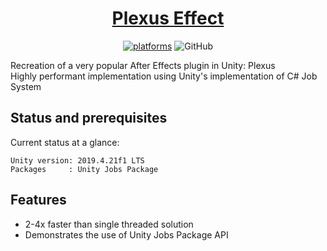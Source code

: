 <h1 align="center" style="border-bottom: none;">
  <a href="https://github.com/MohitSethi99/PlexusEffect/">Plexus Effect</a>
</h1>

<p align="center">
  <a href=""><img alt="platforms" src="https://img.shields.io/badge/platform-Unity-blue?style=flat-square"/></a>
  <img alt="GitHub" src="https://img.shields.io/github/license/MohitSethi99/PlexusEffect?color=blue&style=flat-square">
  <br/>
</p>

Recreation of a very popular After Effects plugin in Unity: Plexus\
Highly performant implementation using Unity's implementation of C# Job System

## Status and prerequisites

Current status at a glance:
```
Unity version: 2019.4.21f1 LTS
Packages     : Unity Jobs Package
```


## Features

- 2-4x faster than single threaded solution
- Demonstrates the use of Unity Jobs Package API
